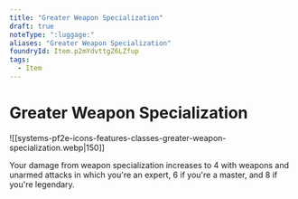```yaml
---
title: "Greater Weapon Specialization"
draft: true
noteType: ":luggage:"
aliases: "Greater Weapon Specialization"
foundryId: Item.p2mYdvttgZ6LZfup
tags:
  - Item
---
```


# Greater Weapon Specialization
![[systems-pf2e-icons-features-classes-greater-weapon-specialization.webp|150]]

Your damage from weapon specialization increases to 4 with weapons and unarmed attacks in which you're an expert, 6 if you're a master, and 8 if you're legendary.
